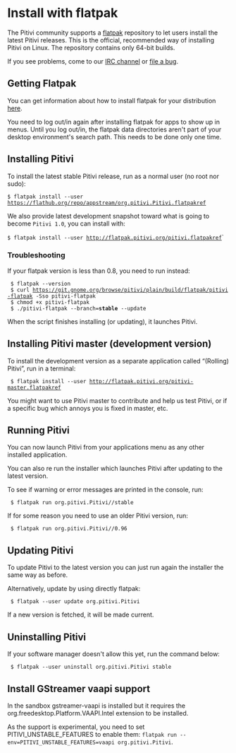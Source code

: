 # Install with flatpak

The Pitivi community supports a [flatpak](http://flatpak.org/)
repository to let users install the latest Pitivi releases. This is the
official, recommended way of installing Pitivi on Linux. The repository
contains only 64-bit builds.

If you see problems, come to our [IRC
channel](http://www.pitivi.org/?go=contact) or [file a
bug](Bug_reporting.md).

## Getting Flatpak

You can get information about how to install flatpak for your
distribution [here](http://flatpak.org/getting.html).

You need to log out/in again after installing flatpak for apps to show
up in menus. Until you log out/in, the flatpak data directories aren't
part of your desktop environment's search path. This needs to be done
only one time.

## Installing Pitivi

To install the latest stable Pitivi release, run as a normal user (no
root nor sudo):

  `$ flatpak install --user `[`https://flathub.org/repo/appstream/org.pitivi.Pitivi.flatpakref`](https://flathub.org/repo/appstream/org.pitivi.Pitivi.flatpakref)

We also provide latest development snapshot toward what is going to become `Pitivi 1.0`, you can install with:

  `$ flatpak install --user `[`http://flatpak.pitivi.org/pitivi.flatpakref`](http://flatpak.pitivi.org/pitivi.flatpakref)`

### Troubleshooting

If your flatpak version is less than 0.8, you need to run instead:

` $ flatpak --version`\
` $ curl `[`https://git.gnome.org/browse/pitivi/plain/build/flatpak/pitivi-flatpak`](https://git.gnome.org/browse/pitivi/plain/build/flatpak/pitivi-flatpak)` -Sso pitivi-flatpak`\
` $ chmod +x pitivi-flatpak`\
` $ ./pitivi-flatpak --branch=`**`stable`**` --update`

When the script finishes installing (or updating), it launches Pitivi.

## Installing Pitivi master (development version)

To install the development version as a separate application called
“(Rolling) Pitivi”, run in a terminal:

` $ flatpak install --user `[`http://flatpak.pitivi.org/pitivi-master.flatpakref`](http://flatpak.pitivi.org/pitivi-master.flatpakref)

You might want to use Pitivi master to contribute and help us test
Pitivi, or if a specific bug which annoys you is fixed in master, etc.

## Running Pitivi

You can now launch Pitivi from your applications menu as any other
installed application.

You can also re run the installer which launches Pitivi after updating
to the latest version.

To see if warning or error messages are printed in the console, run:

` $ flatpak run org.pitivi.Pitivi//stable`

If for some reason you need to use an older Pitivi version, run:

` $ flatpak run org.pitivi.Pitivi//0.96`

## Updating Pitivi

To update Pitivi to the latest version you can just run again the
installer the same way as before.

Alternatively, update by using directly flatpak:

` $ flatpak --user update org.pitivi.Pitivi`

If a new version is fetched, it will be made current.

## Uninstalling Pitivi

If your software manager doesn't allow this yet, run the command below:

` $ flatpak --user uninstall org.pitivi.Pitivi stable`

## Install GStreamer vaapi support

In the sandbox gstreamer-vaapi is installed but it requires the
org.freedesktop.Platform.VAAPI.Intel extension to be installed.

As the support is experimental, you need to set PITIVI_UNSTABLE_FEATURES
to enable them: `flatpak run --env=PITIVI_UNSTABLE_FEATURES=vaapi org.pitivi.Pitivi`.

